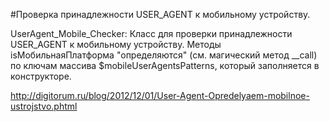#Проверка принадлежности USER_AGENT к мобильному устройству.

UserAgent_Mobile_Checker:
Класс для проверки принадлежности USER_AGENT к мобильному устройству.
Методы isМобильнаяПлатформа "определяются" (см. магический метод __call) по ключам массива $mobileUserAgentsPatterns, который заполняется в конструкторе.

http://digitorum.ru/blog/2012/12/01/User-Agent-Opredelyaem-mobilnoe-ustrojstvo.phtml
